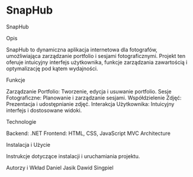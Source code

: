 # SnapHub
SnapHub

Opis

SnapHub to dynamiczna aplikacja internetowa dla fotografów, umożliwiająca zarządzanie portfolio i sesjami fotograficznymi. Projekt ten oferuje intuicyjny interfejs użytkownika, funkcje zarządzania zawartością i optymalizację pod kątem wydajności.

Funkcje

Zarządzanie Portfolio: Tworzenie, edycja i usuwanie portfolio.
Sesje Fotograficzne: Planowanie i zarządzanie sesjami.
Współdzielenie Zdjęć: Prezentacja i udostępnianie zdjęć.
Interakcja Użytkownika: Intuicyjny interfejs i dostosowane widoki.

Technologie

Backend: .NET
Frontend: HTML, CSS, JavaScript
MVC Architecture

Instalacja i Użycie

Instrukcje dotyczące instalacji i uruchamiania projektu.


Autorzy i Wkład
Daniel Jasik 
Dawid Singpiel
